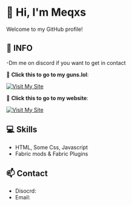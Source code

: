 # 👋 Hi, I'm Meqxs

Welcome to my GitHub profile!

## 🚀 INFO

-Dm me on discord if you want to get in contact


🚀 **Click this to go to my guns.lol**:  

[![Visit My Site](https://img.shields.io/badge/visit-guns.lol%2Fmeqxs-blue?style=for-the-badge)](https://guns.lol/meqxs)


🚀 **Click this to go to my website**:

[![Visit My Site](https://img.shields.io/badge/visit-meqxs.github.io/Website/%2Fmeqxs-green?style=for-the-badge)](https://meqxs.github.io/Website/)



## 💻 Skills

- HTML, Some Css, Javascript
- Fabric mods & Fabric Plugins

## 📫 Contact

- Disocrd:
- Email: 
